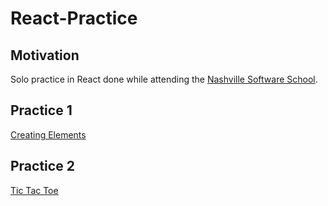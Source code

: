 # React-Practice
## Motivation
Solo practice in React done while attending the [Nashville Software School](http://nashvillesoftwareschool.com/).
## Practice 1
[Creating Elements](https://github.com/learn-co-students/react-create-element-v-000)
## Practice 2
[Tic Tac Toe](https://reactjs.org/tutorial/tutorial.html)